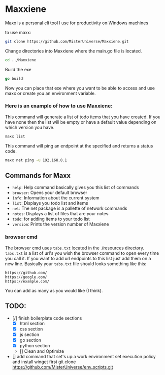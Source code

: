 # Maxxiene
Maxx is a personal cli tool I use for productivity on Windows machines

to use maxx:
```BASH
git clone https://github.com/MisterUniverse/Maxxiene.git

```

Change directories into Maxxiene where the main.go file is located.

```BASH
cd ../Maxxiene
```

Build the exe
```GO
go build
```

Now you can place that exe where you want to be able to access and use maxx or create you an environment variable.

### Here is an example of how to use Maxxiene:

This command will generate a list of todo items that you have created. If you have none then the list will be empty or have a default value depending on which version you have.
```BASH
maxx list
```

This command will ping an endpoint at the specified and returns a status code.
```BASH
maxx net ping -u 192.168.0.1
```


## Commands for Maxx
- `help`: Help command basically gives you this list of commands
- `browser`: Opens your default browser
- `info`: Information about the current system
- `list`: Displays you todo list and items
- `net`: The net package is a pallette of network commands
- `notes`: Displays a list of files that are your notes
- `todo`: for adding items to your todo list
- `version`: Prints the version number of Maxxiene



### browser cmd
The browser cmd uses `tabs.txt` located in the ./resources directory. `tabs.txt` is a list of url's you wish the browser command to open every time you call it. If you want to add url endpoints to this list just add them on a new line. Basically your `tabs.txt` file should looks something like this:

```
https://github.com/
https://google.com/
https://example.com/

```

You can add as many as you would like (I think).

## TODO:
- [/] finish boilerplate code sections
    - [X] html section
    - [X] css section
    - [X] js section
    - [X] go section
    - [X] python section
    - [] Clean and Optimize
- [] add command that set's up a work environment set execution policy and install winget first
    git clone https://github.com/MisterUniverse/env_scripts.git

